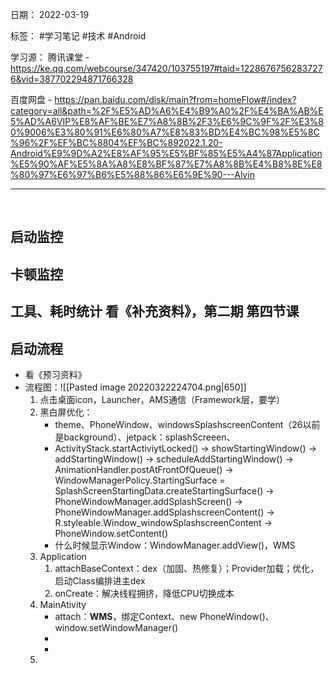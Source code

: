 日期： 2022-03-19

标签： #学习笔记 #技术  #Android 

学习源： 
腾讯课堂 - https://ke.qq.com/webcourse/347420/103755197#taid=12286767562837276&vid=387702294871766328

百度网盘 - https://pan.baidu.com/disk/main?from=homeFlow#/index?category=all&path=%2F%E5%AD%A6%E4%B9%A0%2F%E4%BA%AB%E5%AD%A6VIP%E8%AF%BE%E7%A8%8B%2F3%E6%9C%9F%2F%E3%80%9006%E3%80%91%E6%80%A7%E8%83%BD%E4%BC%98%E5%8C%96%2F%EF%BC%8804%EF%BC%892022.1.20-Android%E9%9D%A2%E8%AF%95%E5%BF%85%E5%A4%87Application%E5%90%AF%E5%8A%A8%E8%BF%87%E7%A8%8B%E4%B8%8E%E8%80%97%E6%97%B6%E5%88%86%E6%9E%90---Alvin

---
<br>

## 启动监控

## 卡顿监控

## 工具、耗时统计 看《补充资料》，第二期 第四节课

## 启动流程
- 看《预习资料》
- 流程图：![[Pasted image 20220322224704.png|650]]
	1. 点击桌面icon，Launcher，AMS通信（Framework层，要学）
	2. 黑白屏优化：
		- theme、PhoneWindow、windowsSplashscreenContent（26以前是background）、jetpack：splashScreeen、
		- ActivityStack.startActiviytLocked() -> showStartingWindow() -> addStartingWindow() -> scheduleAddStartingWindow() -> AnimationHandler.postAtFrontOfQueue() -> WindowManagerPolicy.StartingSurface = SplashScreenStartingData.createStartingSurface() -> PhoneWindowManager.addSplashScreen() -> PhoneWindowManager.addSplashscreenContent() -> R.styleable.Window_windowSplashscreenContent -> PhoneWindow.setContent()
		- 什么时候显示Window：WindowManager.addView()，WMS
	3. Application
		1. attachBaseContext：dex（加固、热修复）；Provider加载；优化，启动Class编排进主dex
		2. onCreate：解决线程拥挤，降低CPU切换成本
	4. MainAtivity
		- attach：**WMS**，绑定Context、new PhoneWindow()、window.setWindowManager()
		- 
		- 
	5. 
